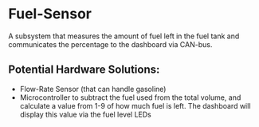 # Fuel-Sensor

A subsystem that measures the amount of fuel left in the fuel tank and communicates the percentage to the dashboard via CAN-bus.

## Potential Hardware Solutions:
* Flow-Rate Sensor (that can handle gasoline)
* Microcontroller to subtract the fuel used from the total volume, and calculate a value from 1-9 of how much fuel is left. The dashboard will display this value via the fuel level LEDs
